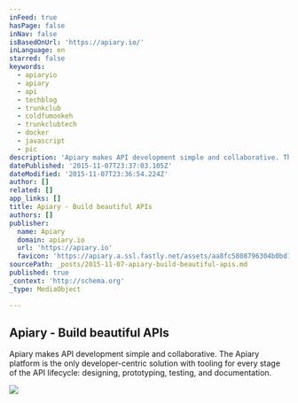 ```yaml
---
inFeed: true
hasPage: false
inNav: false
isBasedOnUrl: 'https://apiary.io/'
inLanguage: en
starred: false
keywords:
  - apiaryio
  - apiary
  - api
  - techblog
  - trunkclub
  - coldfumonkeh
  - trunkclubtech
  - docker
  - javascript
  - pic
description: 'Apiary makes API development simple and collaborative. The Apiary platform is the only developer-centric solution with tooling for every stage of the API lifecycle: designing, prototyping, testing, and documentation.'
datePublished: '2015-11-07T23:37:03.105Z'
dateModified: '2015-11-07T23:36:54.224Z'
author: []
related: []
app_links: []
title: Apiary - Build beautiful APIs
authors: []
publisher:
  name: Apiary
  domain: apiary.io
  url: 'https://apiary.io'
  favicon: 'https://apiary.a.ssl.fastly.net/assets/aa8fc5808796304b0bd19c126f30f1d8.ico'
sourcePath: _posts/2015-11-07-apiary-build-beautiful-apis.md
published: true
_context: 'http://schema.org'
_type: MediaObject

---
```

<article style=""><h1>Apiary - Build beautiful APIs</h1><p>Apiary makes API development simple and collaborative. The Apiary platform is the only developer-centric solution with tooling for every stage of the API lifecycle: designing, prototyping, testing, and documentation.</p><img src="https://apiary.a.ssl.fastly.net/assets/65f3fc0eadfae8135439b4ff48f63fd4.png" /></article>